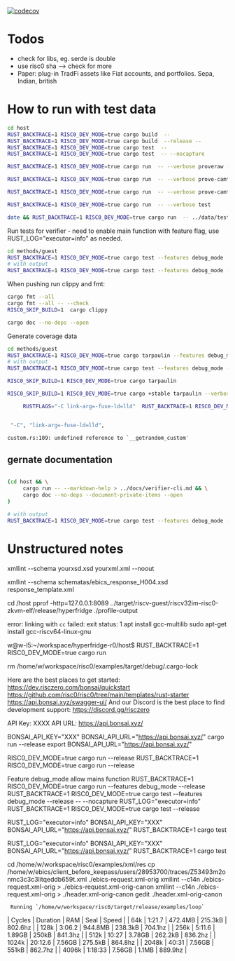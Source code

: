 [![codecov](https://codecov.io/gh/element36-io/hyperfridge-r0/graph/badge.svg?token=JNQZL1G2OM)](https://codecov.io/gh/element36-io/hyperfridge-r0)

# Todos

- check for libs, eg. serde is double
- use risc0 sha --> check for more
- Paper: plug-in TradFi assets like Fiat accounts, and portfolios. Sepa, Indian, british

# How to run with test data

```bash
cd host
RUST_BACKTRACE=1 RISC0_DEV_MODE=true cargo build  -- 
RUST_BACKTRACE=1 RISC0_DEV_MODE=true cargo build  --release -- 
RUST_BACKTRACE=1 RISC0_DEV_MODE=true cargo test  --
RUST_BACKTRACE=1 RISC0_DEV_MODE=true cargo test  -- --nocapture

RUST_BACKTRACE=1 RISC0_DEV_MODE=true cargo run  -- --verbose proveraw -r "../data/test/test.xml" -b "../data/bank_public.pem" -c "../data/client.pem" -i CH4308307000289537312

RUST_BACKTRACE=1 RISC0_DEV_MODE=true cargo run  -- --verbose prove-camt -r "./test/test.xml" -b "./bank_public.pem" -c "./client.pem" -i CH4308307000289537312

RUST_BACKTRACE=1 RISC0_DEV_MODE=true cargo run  -- --verbose prove-camt53  -r "../data/test/test.xml" -b "../data/bank_public.pem" -c "../data/client.pem" -i CH4308307000289537312 --script "../data/checkResponse.sh"

RUST_BACKTRACE=1 RISC0_DEV_MODE=true cargo run  -- --verbose test 

date && RUST_BACKTRACE=1 RISC0_DEV_MODE=true cargo run  -- ../data/test/test.xml ../data/bank_public.pem ../data/client.pem CH4308307000289537312 > "create-receipt-$(date).log" && date

```


Run tests for verifier - need to enable main function with feature flag, use RUST_LOG="executor=info" as needed.  

```bash
cd methods/guest
RUST_BACKTRACE=1 RISC0_DEV_MODE=true cargo test --features debug_mode
# with output 
RUST_BACKTRACE=1 RISC0_DEV_MODE=true cargo test --features debug_mode -- --nocapture
```

When pushing run clippy and fmt: 

```bash
cargo fmt --all
cargo fmt --all -- --check
RISC0_SKIP_BUILD=1  cargo clippy

cargo doc --no-deps --open
```

Generate coverage data

```bash
cd methods/guest
RUST_BACKTRACE=1 RISC0_DEV_MODE=true cargo tarpaulin --features debug_mode 
# with output 
RUST_BACKTRACE=1 RISC0_DEV_MODE=true cargo test --features debug_mode -- --nocapture

RISC0_SKIP_BUILD=1 RISC0_DEV_MODE=true cargo tarpaulin 

RISC0_SKIP_BUILD=1 RISC0_DEV_MODE=true cargo +stable tarpaulin --verbose --all-features --workspace --timeout 600 --out xml

     RUSTFLAGS="-C link-arg=-fuse-ld=lld"  RUST_BACKTRACE=1 RISC0_DEV_MODE=true cargo tarpaulin --packages=hyperfridge --skip-clean  --features debug_mode


 "-C", "link-arg=-fuse-ld=lld",

custom.rs:109: undefined reference to `__getrandom_custom'

```

## gernate documentation

```bash

(cd host && \
     cargo run -- --markdown-help > ../docs/verifier-cli.md && \
     cargo doc --no-deps --document-private-items --open
)

# with output 
RUST_BACKTRACE=1 RISC0_DEV_MODE=true cargo test --features debug_mode -- --nocapture
```


# Unstructured notes

xmllint --schema yourxsd.xsd yourxml.xml --noout

xmllint --schema schematas/ebics_response_H004.xsd response_template.xml


cd /host
pprof -http=127.0.0.1:8089 ../target/riscv-guest/riscv32im-risc0-zkvm-elf/release/hyperfridge ./profile-output 

error: linking with `cc` failed: exit status: 1 
apt install gcc-multilib
sudo apt-get install gcc-riscv64-linux-gnu

w@w-l5:~/workspace/hyperfridge-r0/host$ RUST_BACKTRACE=1 RISC0_DEV_MODE=true cargo run

rm /home/w/workspace/risc0/examples/target/debug/.cargo-lock

Here are the best places to get started:
https://dev.risczero.com/bonsai/quickstart
https://github.com/risc0/risc0/tree/main/templates/rust-starter
https://api.bonsai.xyz/swagger-ui/
And our Discord is the best place to find development support:
https://discord.gg/risczero 

API Key: XXXX
API URL: https://api.bonsai.xyz/

BONSAI_API_KEY="XXX" BONSAI_API_URL="https://api.bonsai.xyz/" cargo run --release
export BONSAI_API_URL="https://api.bonsai.xyz/"

RISC0_DEV_MODE=true cargo run --release
RUST_BACKTRACE=1 RISC0_DEV_MODE=true cargo run  --release

Feature debug_mode allow mains function
RUST_BACKTRACE=1 RISC0_DEV_MODE=true cargo run  --features debug_mode --release
RUST_BACKTRACE=1 RISC0_DEV_MODE=true cargo test --features debug_mode --release -- --nocapture
RUST_LOG="executor=info" RUST_BACKTRACE=1 RISC0_DEV_MODE=true cargo test  --release

RUST_LOG="executor=info"   BONSAI_API_KEY="XXX" BONSAI_API_URL="https://api.bonsai.xyz/" RUST_BACKTRACE=1 cargo test

RUST_LOG="executor=info"   BONSAI_API_KEY="XXX" BONSAI_API_URL="https://api.bonsai.xyz/" RUST_BACKTRACE=1 cargo test

cd /home/w/workspace/risc0/examples/xml/res
cp /home/w/ebics/client_before_keepass/users/28953700/traces/Z53493m2onmc3c3c3litqeddb659t.xml ./ebics-request.xml-orig
xmllint --c14n ./ebics-request.xml-orig > ./ebics-request.xml-orig-canon
xmllint --c14n ./ebics-request.xml-orig > ./header.xml-orig-canon
gedit ./header.xml-orig-canon


     Running `/home/w/workspace/risc0/target/release/examples/loop`
|     Cycles |   Duration |        RAM |       Seal |      Speed |
|        64k |     1:21.7 |    472.4MB |    215.3kB |    802.6hz |
|       128k |     3:06.2 |    944.8MB |    238.3kB |    704.1hz |
|       256k |     5:11.6 |     1.89GB |      250kB |    841.3hz |
|       512k |      10:27 |     3.78GB |    262.2kB |    836.2hz |
|      1024k |    20:12.6 |     7.56GB |    275.5kB |    864.8hz |
|      2048k |      40:31 |     7.56GB |      551kB |    862.7hz |
|      4096k |    1:18:33 |     7.56GB |      1.1MB |    889.9hz |
